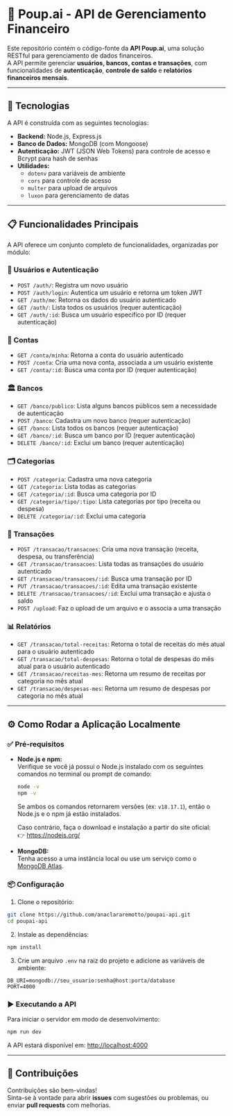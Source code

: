 # 🧠 Poup.ai - API de Gerenciamento Financeiro

Este repositório contém o código-fonte da **API Poup.ai**, uma solução RESTful para gerenciamento de dados financeiros.  
A API permite gerenciar **usuários, bancos, contas e transações**, com funcionalidades de **autenticação**, **controle de saldo** e **relatórios financeiros mensais**.

---

## 🚀 Tecnologias

A API é construída com as seguintes tecnologias:

- **Backend:** Node.js, Express.js  
- **Banco de Dados:** MongoDB (com Mongoose)  
- **Autenticação:** JWT (JSON Web Tokens) para controle de acesso e Bcrypt para hash de senhas  
- **Utilidades:**  
  - `dotenv` para variáveis de ambiente  
  - `cors` para controle de acesso  
  - `multer` para upload de arquivos  
  - `luxon` para gerenciamento de datas  

---

## 📋 Funcionalidades Principais

A API oferece um conjunto completo de funcionalidades, organizadas por módulo:

### 🔐 Usuários e Autenticação

- `POST /auth/`: Registra um novo usuário  
- `POST /auth/login`: Autentica um usuário e retorna um token JWT  
- `GET /auth/me`: Retorna os dados do usuário autenticado  
- `GET /auth/`: Lista todos os usuários (requer autenticação)  
- `GET /auth/:id`: Busca um usuário específico por ID (requer autenticação)  

### 🏦 Contas

- `GET /conta/minha`: Retorna a conta do usuário autenticado  
- `POST /conta`: Cria uma nova conta, associada a um usuário existente  
- `GET /conta/:id`: Busca uma conta por ID (requer autenticação)  

### 🏛️ Bancos

- `GET /banco/publico`: Lista alguns bancos públicos sem a necessidade de autenticação  
- `POST /banco`: Cadastra um novo banco (requer autenticação)  
- `GET /banco`: Lista todos os bancos (requer autenticação)  
- `GET /banco/:id`: Busca um banco por ID (requer autenticação)  
- `DELETE /banco/:id`: Exclui um banco (requer autenticação)  

### 🗂️ Categorias

- `POST /categoria`: Cadastra uma nova categoria  
- `GET /categoria`: Lista todas as categorias  
- `GET /categoria/:id`: Busca uma categoria por ID  
- `GET /categoria/tipo/:tipo`: Lista categorias por tipo (receita ou despesa)  
- `DELETE /categoria/:id`: Exclui uma categoria  

### 💸 Transações

- `POST /transacao/transacoes`: Cria uma nova transação (receita, despesa, ou transferência)  
- `GET /transacao/transacoes`: Lista todas as transações do usuário autenticado  
- `GET /transacao/transacoes/:id`: Busca uma transação por ID  
- `PUT /transacao/transacoes/:id`: Edita uma transação existente  
- `DELETE /transacao/transacoes/:id`: Exclui uma transação e ajusta o saldo  
- `POST /upload`: Faz o upload de um arquivo e o associa a uma transação  

### 📊 Relatórios

- `GET /transacao/total-receitas`: Retorna o total de receitas do mês atual para o usuário autenticado  
- `GET /transacao/total-despesas`: Retorna o total de despesas do mês atual para o usuário autenticado  
- `GET /transacao/receitas-mes`: Retorna um resumo de receitas por categoria no mês atual  
- `GET /transacao/despesas-mes`: Retorna um resumo de despesas por categoria no mês atual  

---

## ⚙️ Como Rodar a Aplicação Localmente

### ✅ Pré-requisitos

- **Node.js e npm:**  
  Verifique se você já possui o Node.js instalado com os seguintes comandos no terminal ou prompt de comando:

  ```bash
  node -v
  npm -v
  ```

  Se ambos os comandos retornarem versões (ex: `v18.17.1`), então o Node.js e o npm já estão instalados.

  Caso contrário, faça o download e instalação a partir do site oficial:  
  👉 https://nodejs.org/

- **MongoDB:**  
  Tenha acesso a uma instância local ou use um serviço como o [MongoDB Atlas](https://www.mongodb.com/cloud/atlas).

### 📦 Configuração

1. Clone o repositório:

```bash
git clone https://github.com/anaclararemotto/poupai-api.git
cd poupai-api
```

2. Instale as dependências:

```bash
npm install
```

3. Crie um arquivo `.env` na raiz do projeto e adicione as variáveis de ambiente:

```env
DB_URI=mongodb://seu_usuario:senha@host:porta/database
PORT=4000
```

### ▶️ Executando a API

Para iniciar o servidor em modo de desenvolvimento:

```bash
npm run dev
```

A API estará disponível em: [http://localhost:4000](http://localhost:4000)

---

## 🤝 Contribuições

Contribuições são bem-vindas!  
Sinta-se à vontade para abrir **issues** com sugestões ou problemas, ou enviar **pull requests** com melhorias.
